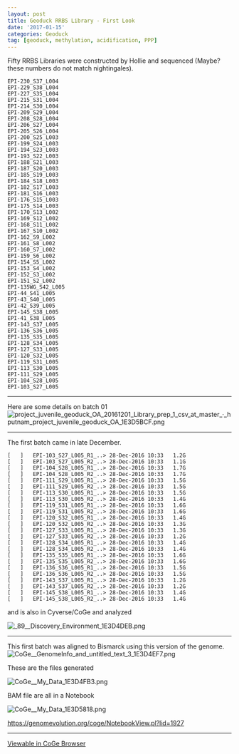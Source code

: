 ```yaml
---
layout: post
title: Geoduck RRBS Library - First Look
date: '2017-01-15'
categories: Geoduck
tag: [geoduck, methylation, acidification, PPP]
---
```


Fifty RRBS Libraries were constructed by Hollie and sequenced
(Maybe? these numbers do not match nightingales).

```
EPI-230_S37_L004
EPI-229_S38_L004
EPI-227_S35_L004
EPI-215_S31_L004
EPI-214_S30_L004
EPI-209_S29_L004
EPI-208_S28_L004
EPI-206_S27_L004
EPI-205_S26_L004
EPI-200_S25_L003
EPI-199_S24_L003
EPI-194_S23_L003
EPI-193_S22_L003
EPI-188_S21_L003
EPI-187_S20_L003
EPI-185_S19_L003
EPI-184_S18_L003
EPI-182_S17_L003
EPI-181_S16_L003
EPI-176_S15_L003
EPI-175_S14_L003
EPI-170_S13_L002
EPI-169_S12_L002
EPI-168_S11_L002
EPI-167_S10_L002
EPI-162_S9_L002
EPI-161_S8_L002
EPI-160_S7_L002
EPI-159_S6_L002
EPI-154_S5_L002
EPI-153_S4_L002
EPI-152_S3_L002
EPI-151_S2_L002
EPI-135WG_S42_L005
EPI-44_S41_L005
EPI-43_S40_L005
EPI-42_S39_L005
EPI-145_S38_L005
EPI-41_S38_L005
EPI-143_S37_L005
EPI-136_S36_L005
EPI-135_S35_L005
EPI-128_S34_L005
EPI-127_S33_L005
EPI-120_S32_L005
EPI-119_S31_L005
EPI-113_S30_L005
EPI-111_S29_L005
EPI-104_S28_L005
EPI-103_S27_L005
```

--- 

Here are some details on batch 01
<img src="http://eagle.fish.washington.edu/cnidarian/skitch/project_juvenile_geoduck_OA_20161201_Library_prep_1_csv_at_master_·_hputnam_project_juvenile_geoduck_OA_1E3D5BCF.png" alt="project_juvenile_geoduck_OA_20161201_Library_prep_1_csv_at_master_·_hputnam_project_juvenile_geoduck_OA_1E3D5BCF.png"/>

---

The first batch came in late December.

```
[   ]	EPI-103_S27_L005_R1_..>	28-Dec-2016 10:33	1.2G	 
[   ]	EPI-103_S27_L005_R2_..>	28-Dec-2016 10:33	1.1G	 
[   ]	EPI-104_S28_L005_R1_..>	28-Dec-2016 10:33	1.7G	 
[   ]	EPI-104_S28_L005_R2_..>	28-Dec-2016 10:33	1.7G	 
[   ]	EPI-111_S29_L005_R1_..>	28-Dec-2016 10:33	1.5G	 
[   ]	EPI-111_S29_L005_R2_..>	28-Dec-2016 10:33	1.5G	 
[   ]	EPI-113_S30_L005_R1_..>	28-Dec-2016 10:33	1.5G	 
[   ]	EPI-113_S30_L005_R2_..>	28-Dec-2016 10:33	1.4G	 
[   ]	EPI-119_S31_L005_R1_..>	28-Dec-2016 10:33	1.6G	 
[   ]	EPI-119_S31_L005_R2_..>	28-Dec-2016 10:33	1.6G	 
[   ]	EPI-120_S32_L005_R1_..>	28-Dec-2016 10:33	1.4G	 
[   ]	EPI-120_S32_L005_R2_..>	28-Dec-2016 10:33	1.3G	 
[   ]	EPI-127_S33_L005_R1_..>	28-Dec-2016 10:33	1.3G	 
[   ]	EPI-127_S33_L005_R2_..>	28-Dec-2016 10:33	1.2G	 
[   ]	EPI-128_S34_L005_R1_..>	28-Dec-2016 10:33	1.4G	 
[   ]	EPI-128_S34_L005_R2_..>	28-Dec-2016 10:33	1.4G	 
[   ]	EPI-135_S35_L005_R1_..>	28-Dec-2016 10:33	1.6G	 
[   ]	EPI-135_S35_L005_R2_..>	28-Dec-2016 10:33	1.6G	 
[   ]	EPI-136_S36_L005_R1_..>	28-Dec-2016 10:33	1.5G	 
[   ]	EPI-136_S36_L005_R2_..>	28-Dec-2016 10:33	1.5G	 
[   ]	EPI-143_S37_L005_R1_..>	28-Dec-2016 10:33	1.2G	 
[   ]	EPI-143_S37_L005_R2_..>	28-Dec-2016 10:33	1.2G	 
[   ]	EPI-145_S38_L005_R1_..>	28-Dec-2016 10:33	1.4G	 
[   ]	EPI-145_S38_L005_R2_..>	28-Dec-2016 10:33	1.4G	 
```
 and is also in Cyverse/CoGe and analyzed
 
 <img src="http://eagle.fish.washington.edu/cnidarian/skitch/_89__Discovery_Environment_1E3D4DEB.png" alt="_89__Discovery_Environment_1E3D4DEB.png"/>
 
 
---

This first batch was aligned to Bismarck using this version of the genome.
<img src="http://eagle.fish.washington.edu/cnidarian/skitch/CoGe__GenomeInfo_and_untitled_text_3_1E3D4EF7.png" alt="CoGe__GenomeInfo_and_untitled_text_3_1E3D4EF7.png"/>


These are the files generated     

<img src="http://eagle.fish.washington.edu/cnidarian/skitch/CoGe__My_Data_1E3D4FB3.png" alt="CoGe__My_Data_1E3D4FB3.png"/>

BAM file are all in a Notebook     

<img src="http://eagle.fish.washington.edu/cnidarian/skitch/CoGe__My_Data_1E3D5818.png" alt="CoGe__My_Data_1E3D5818.png"/>


https://genomevolution.org/coge/NotebookView.pl?lid=1927

---

[Viewable in CoGe Browser](https://genomevolution.org/coge/GenomeView.pl?embed=0&gid=34160&loc=scaffold26337%3A1..154898&tracks=notebook1927%2Cexperiment9827%2Cexperiment9812%2Cexperiment9831%2Cexperiment9787&highlight=)




